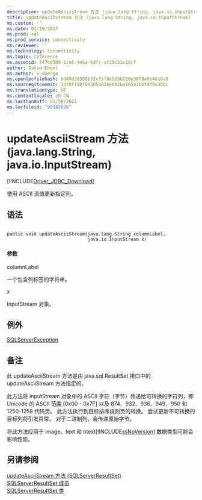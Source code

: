 ```yaml
---
description: updateAsciiStream 方法 (java.lang.String, java.io.InputStream)
title: updateAsciiStream 方法 (java.lang.String, java.io.InputStream)
ms.custom: ''
ms.date: 01/19/2017
ms.prod: sql
ms.prod_service: connectivity
ms.reviewer: ''
ms.technology: connectivity
ms.topic: reference
ms.assetid: 747b0308-1ce6-4eba-bdfc-af29c21c18cf
author: David-Engel
ms.author: v-daenge
ms.openlocfilehash: bd49d28586b52cf5f8e5b5b120e30f8a8b4e10a5
ms.sourcegitcommit: 33f0f190f962059826e002be165a2bef4f9e350c
ms.translationtype: HT
ms.contentlocale: zh-CN
ms.lasthandoff: 01/30/2021
ms.locfileid: "99182076"
---
```

# <a name="updateasciistream-method-javalangstring-javaioinputstream"></a>updateAsciiStream 方法 (java.lang.String, java.io.InputStream)
[!INCLUDE[Driver_JDBC_Download](../../../includes/driver_jdbc_download.md)]

  使用 ASCII 流值更新指定列。  
  
## <a name="syntax"></a>语法  
  
```  
  
public void updateAsciiStream(java.lang.String columnLabel,  
                              java.io.InputStream x)  
```  
  
#### <a name="parameters"></a>参数  
 columnLabel  
  
 一个包含列标签的字符串。  
  
 *x*  
  
 InputStream 对象。  
  
## <a name="exceptions"></a>例外  
 [SQLServerException](../../../connect/jdbc/reference/sqlserverexception-class.md)  
  
## <a name="remarks"></a>备注  
 此 updateAsciiStream 方法是由 java.sql.ResultSet 接口中的 updateAsciiStream 方法指定的。  
  
 此方法将 InputStream 对象中的 ASCII 字符（字节）传递给可转换的字符列，即 Unicode 的 ASCII 范围 [0x00 - 0x7F] 以及 874、932、936、949、950 和 1250-1258 代码页。 此方法执行到目标排序规则页的转换。 尝试更新不可转换的目标列将引发异常。 对于二进制列，会传递原始字节。  
  
 将此方法应用于 image、text 和 ntext[!INCLUDE[ssNoVersion](../../../includes/ssnoversion-md.md)] 数据类型可能会影响性能。  
  
## <a name="see-also"></a>另请参阅  
 [updateAsciiStream 方法 (SQLServerResultSet)](../../../connect/jdbc/reference/updateasciistream-method-sqlserverresultset.md)   
 [SQLServerResultSet 成员](../../../connect/jdbc/reference/sqlserverresultset-members.md)   
 [SQLServerResultSet 类](../../../connect/jdbc/reference/sqlserverresultset-class.md)  
  
  
